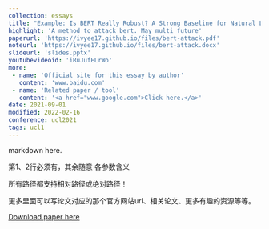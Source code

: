```yaml
---
collection: essays
title: "Example: Is BERT Really Robust? A Strong Baseline for Natural Language Attack on Text Classification and Entailment"
highlight: 'A method to attack bert. May multi future'
paperurl: 'https://ivyee17.github.io/files/bert-attack.pdf'
noteurl: 'https://ivyee17.github.io/files/bert-attack.docx'
slideurl: 'slides.pptx'
youtubevideoid: 'iRuJufELrWo'
more:
 - name: 'Official site for this essay by author'
   content: 'www.baidu.com'
 - name: 'Related paper / tool'
   content: '<a href="www.google.com">Click here.</a>'  
date: 2021-09-01
modified: 2022-02-16
conference: ucl2021
tags: ucl1
---
```


markdown here.

第1、2行必须有，其余随意
各参数含义


所有路径都支持相对路径或绝对路径！

更多里面可以写论文对应的那个官方网站url、相关论文、更多有趣的资源等等。

[Download paper here](http://ivyee17.github.io/files/paper2.pdf)
